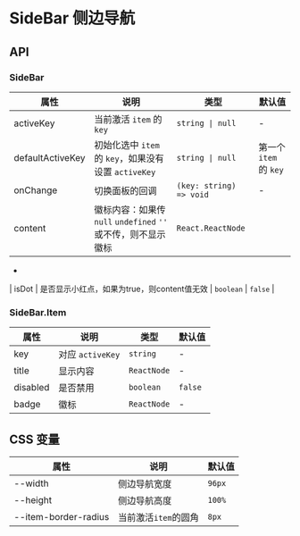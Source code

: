# SideBar 侧边导航

<code src="./demos/index.tsx"></code>

## API

### SideBar

| 属性             | 说明                                                 | 类型                    | 默认值                 |
| ---------------- | ---------------------------------------------------- | ----------------------- | ---------------------- |
| activeKey        | 当前激活 `item` 的 `key`                             | `string \| null`        | -                      |
| defaultActiveKey | 初始化选中 `item` 的 `key`，如果没有设置 `activeKey` | `string \| null`        | 第一个 `item` 的 `key` |
| onChange         | 切换面板的回调                                       | `(key: string) => void` | -                      |
| content | 徽标内容：如果传 `null` `undefined` `''` 或不传，则不显示徽标 | `React.ReactNode` |        
-
| isDot   | 是否显示小红点，如果为true，则content值无效 |  `boolean` | `false`    |
### SideBar.Item

| 属性     | 说明             | 类型        | 默认值  |
| -------- | ---------------- | ----------- | ------- |
| key      | 对应 `activeKey` | `string`    | -       |
| title    | 显示内容         | `ReactNode` | -       |
| disabled | 是否禁用         | `boolean`   | `false` |
| badge    | 徽标             | `ReactNode` | -       |

## CSS 变量

| 属性                 | 说明                 | 默认值 |
| -------------------- | -------------------- | ------ |
| --width              | 侧边导航宽度         | `96px` |
| --height             | 侧边导航高度         | `100%` |
| --item-border-radius | 当前激活`item`的圆角 | `8px`  |
